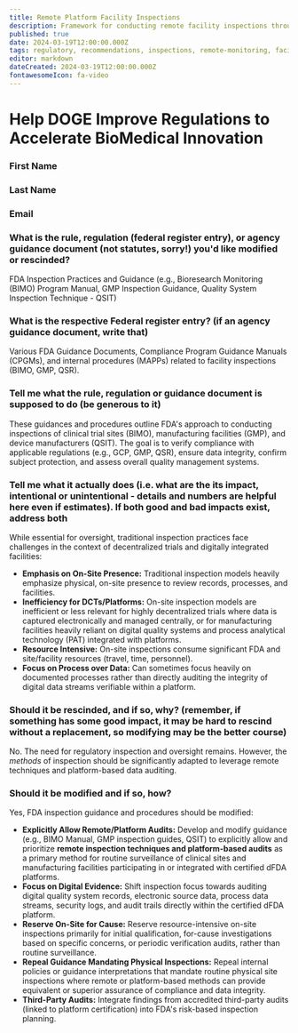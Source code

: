 ```yaml
---
title: Remote Platform Facility Inspections
description: Framework for conducting remote facility inspections through dFDA platform capabilities
published: true
date: 2024-03-19T12:00:00.000Z
tags: regulatory, recommendations, inspections, remote-monitoring, facilities
editor: markdown
dateCreated: 2024-03-19T12:00:00.000Z
fontawesomeIcon: fa-video
---
```


# Help DOGE Improve Regulations to Accelerate BioMedical Innovation

### First Name

### Last Name

### Email

### What is the rule, regulation (federal register entry), or agency guidance document (not statutes, sorry!) you'd like modified or rescinded?

FDA Inspection Practices and Guidance (e.g., Bioresearch Monitoring (BIMO) Program Manual, GMP Inspection Guidance, Quality System Inspection Technique - QSIT)

### What is the respective Federal register entry? (if an agency guidance document, write that)

Various FDA Guidance Documents, Compliance Program Guidance Manuals (CPGMs), and internal procedures (MAPPs) related to facility inspections (BIMO, GMP, QSR).

### Tell me what the rule, regulation or guidance document is supposed to do (be generous to it)

These guidances and procedures outline FDA's approach to conducting inspections of clinical trial sites (BIMO), manufacturing facilities (GMP), and device manufacturers (QSIT). The goal is to verify compliance with applicable regulations (e.g., GCP, GMP, QSR), ensure data integrity, confirm subject protection, and assess overall quality management systems.

### Tell me what it actually does (i.e. what are the its impact, intentional or unintentional - details and numbers are helpful here even if estimates). If both good and bad impacts exist, address both

While essential for oversight, traditional inspection practices face challenges in the context of decentralized trials and digitally integrated facilities:

* **Emphasis on On-Site Presence:** Traditional inspection models heavily emphasize physical, on-site presence to review records, processes, and facilities.
* **Inefficiency for DCTs/Platforms:** On-site inspection models are inefficient or less relevant for highly decentralized trials where data is captured electronically and managed centrally, or for manufacturing facilities heavily reliant on digital quality systems and process analytical technology (PAT) integrated with platforms.
* **Resource Intensive:** On-site inspections consume significant FDA and site/facility resources (travel, time, personnel).
* **Focus on Process over Data:** Can sometimes focus heavily on documented processes rather than directly auditing the integrity of digital data streams verifiable within a platform.

### Should it be rescinded, and if so, why? (remember, if something has some good impact, it may be hard to rescind without a replacement, so modifying may be the better course)

No. The need for regulatory inspection and oversight remains. However, the *methods* of inspection should be significantly adapted to leverage remote techniques and platform-based data auditing.

### Should it be modified and if so, how?

Yes, FDA inspection guidance and procedures should be modified:

* **Explicitly Allow Remote/Platform Audits:** Develop and modify guidance (e.g., BIMO Manual, GMP inspection guides, QSIT) to explicitly allow and prioritize **remote inspection techniques and platform-based audits** as a primary method for routine surveillance of clinical sites and manufacturing facilities participating in or integrated with certified dFDA platforms.
* **Focus on Digital Evidence:** Shift inspection focus towards auditing digital quality system records, electronic source data, process data streams, security logs, and audit trails directly within the certified dFDA platform.
* **Reserve On-Site for Cause:** Reserve resource-intensive on-site inspections primarily for initial qualification, for-cause investigations based on specific concerns, or periodic verification audits, rather than routine surveillance.
* **Repeal Guidance Mandating Physical Inspections:** Repeal internal policies or guidance interpretations that mandate routine physical site inspections where remote or platform-based methods can provide equivalent or superior assurance of compliance and data integrity.
* **Third-Party Audits:** Integrate findings from accredited third-party audits (linked to platform certification) into FDA's risk-based inspection planning.
